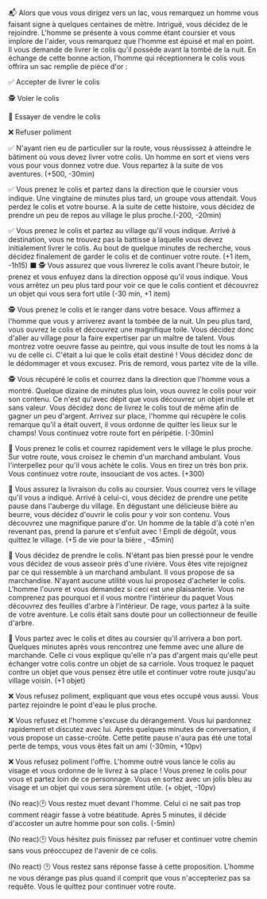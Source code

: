 :mailbox_with_mail: Alors que vous vous dirigez vers un lac, vous remarquez un homme vous faisant signe à quelques centaines de mètre.  Intrigué, vous décidez de le rejoindre. L'homme se présente à vous comme étant coursier et vous implore de l'aider, vous remarquez que l'homme est épuisé et mal en point. Il vous demande de livrer le colis qu'il possède avant la tombé de la nuit.  En échange de cette bonne action, l'homme qui réceptionnera le colis vous offrira un sac remplie de pièce d'or :

:white_check_mark: Accepter de livrer le colis

:detective: Voler le colis

:money_with_wings: Essayer de vendre le colis

:x: Refuser poliment


:white_check_mark: N'ayant rien eu de particulier sur la route, vous réussissez à atteindre le bâtiment où vous devez livrer votre colis. Un homme en sort et viens vers vous pour vous donnez votre due. Vous repartez à la suite de vos aventures. (+500, -30min)

:white_check_mark: Vous prenez le colis et partez dans la direction que le coursier vous indique. Une vingtaine de minutes plus tard, un groupe vous attendait. Vous perdez le colis et votre bourse. A la suite de cette histoire, vous décidez de prendre un peu de repos au village le plus proche.(-200, -20min)

:white_check_mark: Vous prenez le colis et partez au village qu'il vous indique. Arrivé à destination, vous ne trouvez pas la battisse à laquelle vous devez initialement livrer le colis. Au bout de quelque minutes de recherche, vous décidez finalement de garder le colis et de continuer votre route. (+1 item, -1h15)
:black_large_square: 
:detective: Vous assurez que vous livrerez le colis avant l'heure butoir, le prenez et vous enfuyez dans la direction opposé qu'il vous indique. Vous vous arrêtez un peu plus tard pour voir ce que le colis contient et découvrez un objet qui vous sera fort utile (-30 min, +1 item)

:detective: Vous prenez le colis et le ranger dans votre besace. Vous affirmez a l'homme que vous y arriverez avant la tombée de la nuit. Un peu plus tard, vous ouvrez le colis et découvrez une magnifique toile. Vous décidez donc d'aller au village pour la faire expertiser par un maître de talent. Vous montrez votre oeuvre fasse au peintre, qui vous insulte de tout les noms à la vu de celle ci. C'était a lui que le colis était destiné ! Vous décidez donc de le dédommager et vous excusez. Pris de remord, vous partez vite de la ville.

:detective: Vous récupéré le colis et courrez dans la direction que l'homme vous a montré. Quelque dizaine de minutes plus loin, vous ouvrez le colis pour voir son contenu. Ce n'est qu'avec dépit que vous découvrez un objet inutile et sans valeur. Vous décidez donc de livrez le colis tout de même afin de gagner un peu d'argent. Arrivez sur place, l'homme qui récupère le colis remarque qu'il a était ouvert, il vous ordonne de quitter les lieux sur le champs! Vous continuez votre route fort en péripétie. (-30min)

:money_with_wings: Vous prenez le colis et courrez rapidement vers le village le plus proche. Sur votre route, vous croisez le chemin d'un marchand ambulant. Vous l'interpellez pour qu'il vous achète le colis. Vous en tirez un très bon prix. Vous continuez votre route, insouciant de vos actes. (+300)

:money_with_wings: Vous assurez la livraison du colis au coursier. Vous courrez vers le village qu'il vous a indiqué. Arrivé à celui-ci, vous décidez de prendre une petite pause dans l'auberge du village. En dégustant une délicieuse bière au beurre, vous décidez d'ouvrir le colis pour y voir son contenu. Vous découvrez une magnifique parure d'or. Un homme de la table d'à coté n'en revenant pas, prend la parure et s'enfuit avec ! Empli de dégoût, vous quittez le village. (+5 de vie pour la bière , -45min)

:money_with_wings: Vous décidez de prendre le colis. N'étant pas bien pressé pour le vendre vous décidez de vous asseoir près d'une rivière. Vous êtes vite rejoignez par ce qui ressemble à un marchand ambulant. Il vous propose de sa marchandise. N'ayant aucune utilité vous lui proposez d'acheter le colis. L'homme l'ouvre et vous demandez si ceci est une plaisanterie. Vous ne comprenez pas pourquoi et il vous montre l'intérieur du paquet Vous découvrez des feuilles d'arbre à l’intérieur. De rage, vous partez à la suite de votre aventure. Le colis était sans doute pour un collectionneur de feuille d'arbre.

:money_with_wings: Vous partez avec le colis et dites au coursier qu'il arrivera a bon port. Quelques minutes après vous rencontrez une femme avec une allure de marchande. Celle ci vous explique qu'elle n'a pas d'argent mais qu'elle peut échanger votre colis contre un objet de sa carriole. Vous troquez le paquet contre un objet que vous pensez être utile et continuer votre route jusqu'au village voisin. (+1 objet)

:x: Vous refusez poliment, expliquant que vous etes occupé vous aussi. Vous partez rejoindre le point d'eau le plus proche.

:x: Vous refusez et l'homme s'excuse du dérangement. Vous lui pardonnez rapidement et discutez avec lui. Après quelques minutes de conversation, il vous propose un casse-croûte. Cette petite pause n'aura pas été une total perte de temps, vous vous êtes fait un ami (-30min, +10pv)

:x: Vous refusez poliment l'offre. L'homme outré vous lance le colis au visage et vous ordonne de le livrez à sa place ! Vous prenez le colis pour vous et partez loin de ce personnage. Vous en sortez avec un jolis bleu au visage et un objet qui vous sera sûrement utile. (+ objet, -10pv)

(No reac):clock2:  Vous restez muet devant l'homme. Celui ci ne sait pas trop comment réagir fasse à votre béatitude. Après 5 minutes, il décide d'accoster un autre homme pour son colis. (-5min)

(No reac):clock2: Vous hésitez puis finissez par refuser et  continuer votre chemin sans vous préoccupez de l'avenir de ce colis.

(No react) :clock2: Vous restez sans réponse fasse à cette proposition. L'homme ne vous dérange pas plus quand il comprit que vous n'accepteriez pas sa requête. Vous le quittez pour continuer votre route. 
